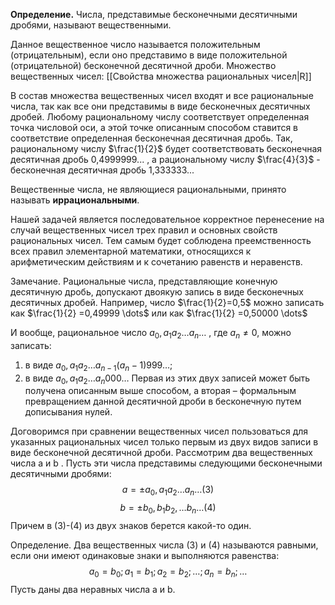 **Определение.** Числа, представимые бесконечными десятичными дробями, называют вещественными.

Данное вещественное число называется положительным (отрицательным), если оно представимо в виде положительной (отрицательной) бесконечной десятичной дроби.
Множество вещественных чисел: [[Свойства множества рациональных чисел|R]]

В состав множества вещественных чисел входят и все рациональные числа, так как все они представимы в виде бесконечных десятичных дробей. Любому рациональному числу соответствует определенная точка числовой оси, а этой точке описанным способом ставится в соответствие определенная бесконечная десятичная дробь. Так, рациональному числу $\frac{1}{2}$ будет соответствовать бесконечная десятичная дробь 0,4999999... , а рациональному числу $\frac{4}{3}$ - бесконечная десятичная дробь 1,333333...

Вещественные числа, не являющиеся рациональными, принято называть **иррациональными**.

Нашей задачей является последовательное корректное перенесение на случай вещественных чисел трех правил и основных свойств рациональных чисел. Тем самым будет соблюдена преемственность всех правил элементарной математики, относящихся к арифметическим действиям и к сочетанию равенств и неравенств.

Замечание. Рациональные числа, представляющие конечную десятичную дробь, допускают двоякую запись в виде бесконечных десятичных дробей. Например, число $\frac{1}{2}=0,5$ можно записать как $\frac{1}{2} =0,49999 \dots$ или как $\frac{1}{2} =0,50000 \dots$

И вообще, рациональное число $a_{0},a_{1}a_{2}\dots a_{n}\dots$ , где $a_n \neq 0$, можно записать:
1) в виде $a_{0},a_{1}a_{2}\dots a_{n-1}(a_{n}-1)999\dots$;
2) в виде $a_{0},a_{1}a_{2}\dots a_{n}000\dots$
Первая из этих двух записей может быть получена описанным выше способом, а вторая – формальным превращением данной десятичной дроби в бесконечную путем дописывания нулей.

Договоримся при сравнении вещественных чисел пользоваться для указанных рациональных чисел только первым из двух видов записи в виде бесконечной десятичной дроби. Рассмотрим два вещественных числа a и b . Пусть эти числа представимы следующими бесконечными десятичными дробями:
$$
a = \pm a_{0}, a_{1}a_{2}\dots a_{n} \dots (3)
$$
$$
b = \pm b_{0},b_{1}b_{2},\dots b_{n} \dots (4)
$$
Причем в (3)-(4) из двух знаков берется какой-то один.

Определение. Два вещественных числа (3) и (4) называются равными, если они имеют одинаковые знаки и выполняются равенства:
$$
a_{0} = b_{0}; a_{1}=b_{1}; a_{2} = b_{2};\dots;a_{n}=b_{n};\dots
$$
Пусть даны два неравных числа a и b.


